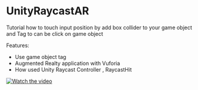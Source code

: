 # UnityRaycastAR


Tutorial how to touch input position by  add box collider to your game object and Tag to can be click on game object 

Features:
 -  Use game object tag
 -  Augmented Realty application with Vuforia
 -  How used  Unity Raycast Controller  , RaycastHit
 
 
[![Watch the video](https://img.youtube.com/vi/HlQOrpsiWI0/0.jpg)](http://youtu.be/HlQOrpsiWI0)
